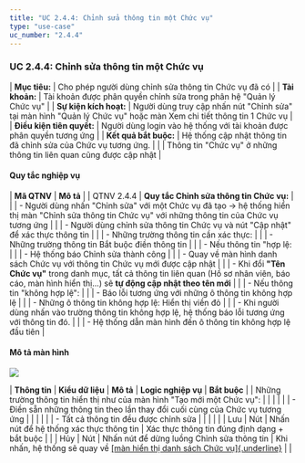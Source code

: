```yaml
---
title: "UC 2.4.4: Chỉnh sửa thông tin một Chức vụ"
type: "use-case"
uc_number: "2.4.4"
---
```


### UC 2.4.4: Chỉnh sửa thông tin một Chức vụ

| **Mục tiêu:** | Cho phép người dùng chỉnh sửa thông tin Chức vụ đã có |
| **Tài khoản:** | Tài khoản được phân quyền chỉnh sửa trong phân hệ "Quản lý Chức vụ" |
| **Sự kiện kích hoạt:** | Người dùng truy cập nhấn nút "Chỉnh sửa" tại màn hình "Quản lý Chức vụ" hoặc màn Xem chi tiết thông tin 1 Chức vụ |
| **Điều kiện tiên quyết:** | Người dùng login vào hệ thống với tài khoản được phân quyền tương ứng |
| **Kết quả bắt buộc:** | Hệ thống cập nhật thông tin đã chỉnh sửa của Chức vụ tương ứng. |
|  | Thông tin "Chức vụ" ở những thông tin liên quan cũng được cập nhật |

#### Quy tắc nghiệp vụ

| **Mã QTNV** | **Mô tả** |
| QTNV 2.4.4 | **Quy tắc Chỉnh sửa thông tin Chức vụ:** |
|  | - Người dùng nhấn "Chỉnh sửa" với một Chức vụ đã tạo -\> hệ thống hiển thị màn "Chỉnh sửa thông tin Chức vụ" với những thông tin của Chức vụ tương ứng |
|  | - Người dùng chỉnh sửa thông tin Chức vụ và nút "Cập nhật" để xác thực thông tin |
|  | - Những trường thông tin cần xác thực: |
|  | - Những trường thông tin Bắt buộc điền thông tin |
|  | - Nếu thông tin "hợp lệ: |
|  | - Hệ thống báo Chỉnh sửa thành công |
|  | - Quay về màn hình danh sách Chức vụ với thông tin Chức vụ mới được cập nhật |
|  | - Khi đổi **"Tên Chức vụ"** trong danh mục, tất cả thông tin liên quan (Hồ sơ nhân viên, báo cáo, màn hình hiển thị...) sẽ **tự động cập nhật theo tên mới** |
|  | - Nếu thông tin "không hợp lệ": |
|  | - Báo lỗi tương ứng với những ô thông tin không hợp lệ |
|  | - Những ô thông tin không hợp lệ: Hiển thị viền đỏ |
|  | - Khi người dùng nhấn vào trường thông tin không hợp lệ, hệ thống báo lỗi tương ứng với thông tin đó. |
|  | - Hệ thống dẫn màn hình đến ô thông tin không hợp lệ đầu tiên |

#### Mô tả màn hình

![](media/image20.png)

| **Thông tin** | **Kiểu dữ liệu** | **Mô tả** | **Logic nghiệp vụ** | **Bắt buộc** |
| Những trường thông tin hiển thị như của màn hình "Tạo mới một Chức vụ": |  |  |  |  |
| \- Điền sẵn những thông tin theo lần thay đổi cuối cùng của Chức vụ tương ứng |  |  |  |  |
| \- Tất cả thông tin đều được chỉnh sửa |  |  |  |  |
| Lưu | Nút | Nhấn nút để hệ thống xác thực thông tin | Xác thực thông tin đúng định dạng + bắt buộc |  |
| Hủy | Nút | Nhấn nút để dừng luồng Chỉnh sửa thông tin | Khi nhấn, hệ thống sẽ quay về [[màn hiển thị danh sách Chức vụ]{.underline}](#uc-2.4.1-xem-danh-sách-tìm-kiếm-chức-vụ) |  |
